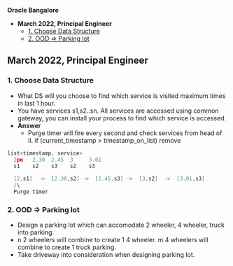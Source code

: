 **Oracle Bangalore**
- **March 2022, Principal Engineer**
  - [1. Choose Data Structure](#c)
  - [2. OOD => Parking lot](#pl)

## March 2022, Principal Engineer
<a name=c></a>
### 1. Choose Data Structure
- What DS will you choose to find which service is visited maximum times in last 1 hour.
- You have services s1,s2..sn. All services are accessed using common gateway, you can install your process to find which service is accessed.
- **Answer**
  - Purge timer will fire every second and check services from head of ll. if (current_timestamp > timestamp_on_list) remove
```c
list<timestamp, service>
  2pm   2.30  2.45  3     3.01
  s1    s2    s3    s2    s3

  [2,s1]  ->  [2.30,s2] ->  [2.45,s3] ->  [3,s2]  ->  [3.01,s3]
  /\
  Purge timer
```
<a name=pl></a>
### 2. OOD => Parking lot
- Design a parking lot which can accomodate 2 wheeler, 4 wheeler, truck into parking.
- n 2 wheelers will combine to create 1 4 wheeler. m 4 wheelers will combine to create 1 truck parking.
- Take driveway into consideration when designing parking lot.

